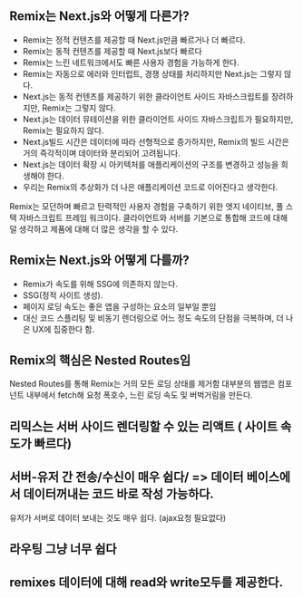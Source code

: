 ## Remix는 Next.js와 어떻게 다른가?

- Remix는 정적 컨텐츠를 제공할 때 Next.js만큼 빠르거나 더 빠르다.
- Remix는 동적 컨텐츠를 제공할 때 Next.js보다 빠르다
- Remix는 느린 네트워크에서도 빠른 사용자 경험을 가능하게 한다.
- Remix는 자동으로 에러와 인터럽트, 경쟁 상태를 처리하지만 Next.js는 그렇지 않다.
- Next.js는 동적 컨텐츠를 제공하기 위한 클라이언트 사이드 자바스크립트를 장려하지만, Remix는 그렇지 않다.
- Next.js는 데이터 뮤테이션을 위한 클라이언트 사이드 자바스크립트가 필요하지만, Remix는 필요하지 않다.
- Next.js빌드 시간은 데이터에 따라 선형적으로 증가하지만, Remix의 빌드 시간은 거의 즉각적이며 데이터와 분리되어 고려됩니다.
- Next.js는 데이터 확장 시 아키텍처를 애플리케이션의 구조를 변경하고 성능을 희생해야 한다.
- 우리는 Remix의 추상화가 더 나은 애플리케이션 코드로 이어진다고 생각한다.

Remix는 모던하며 빠르고 탄력적인 사용자 경험을 구축하기 위한 엣지 네이티브, 풀 스택 자바스크립트 프레임 워크이다. 클라이언트와 서버를 기본으로 통합해 코드에 대해 덜 생각하고 제품에 대해 더 많은 생각을 할 수 있다.

## Remix는 Next.js와 어떻게 다를까?

- Remix가 속도를 위해 SSG에 의존하지 않는다.
- SSG(정적 사이트 생성).
- 페이지 로딩 속도는 좋은 앱을 구성하는 요소의 일부일 뿐임
- 대신 코드 스플리팅 및 비동기 렌더링으로 어느 정도 속도의 단점을 극복하며, 더 나은 UX에 집중한다 함.

## Remix의 핵심은 Nested Routes임

Nested Routes를 통해 Remix는 거의 모든 로딩 상태를 제거함
대부분의 웹앱은 컴포넌트 내부에서 fetch해 요청 폭호수, 느린 로딩 속도 및 버벅거림을 만든다.

## 리믹스는 서버 사이드 렌더링할 수 있는 리액트 ( 사이트 속도가 빠르다)

## 서버-유저 간 전송/수신이 매우 쉽다/ => 데이터 베이스에서 데이터꺼내는 코드 바로 작성 가능하다.

유저가 서버로 데이터 보내는 것도 매우 쉽다. (ajax요청 필요없다)

## 라우팅 그냥 너무 쉽다

## remixes 데이터에 대해 read와 write모두를 제공한다.
